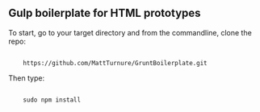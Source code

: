 Gulp boilerplate for HTML prototypes
------------------------------------

To start, go to your target directory and from the commandline, clone the repo:

<code>
    https://github.com/MattTurnure/GruntBoilerplate.git
</code>

Then type:

<code>
    sudo npm install
</code>